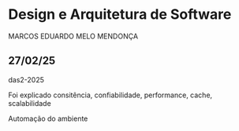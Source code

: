 # Design e Arquitetura de Software 
MARCOS EDUARDO MELO MENDONÇA

## 27/02/25
das2-2025



Foi explicado consitência, confiabilidade, performance, cache, scalabilidade

Automação do ambiente